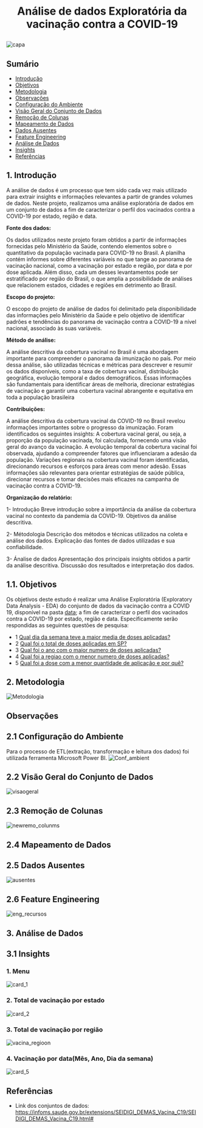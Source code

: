 # <p align="center">Análise de dados Exploratória da vacinação contra a COVID-19</p>

 ![capa](https://github.com/Jonatas-Gomes/A3-BigData/assets/57242457/fc731d86-4cd7-45b6-8248-9e83d153429c)

## Sumário 
- [Introdução](#1-introdução)
- [Objetivos](#11-objetivos)
- [Metodologia](#2-metodologia)
- [Observações](#observações)
- [Configuração do Ambiente](#21-configuração-do-ambiente)
- [Visão Geral do Conjunto de Dados](#22-visão-geral-do-conjunto-de-dados)
- [Remoção de Colunas](#23-remoção-de-colunas)
- [Mapeamento de Dados](#24-mapeamento-de-dados)
- [Dados Ausentes](#25-dados-ausentes)
- [Feature Engineering](#26-feature-engineering)
- [Análise de Dados](#3-análise-de-dados)
- [Insights ](#31-insights)
- [Referências](#referências)


## 1. Introdução
 A análise de dados é um processo que tem sido cada vez mais utilizado para extrair insights e informações relevantes a partir de grandes volumes de dados. Neste projeto, realizamos uma análise    exploratória de dados em um conjunto de dados a fim de caracterizar o perfil dos vacinados contra a COVID-19 por estado, região e data.
 
**Fonte dos dados:**

Os dados utilizados neste projeto foram obtidos a partir de informações fornecidas pelo Ministério da Saúde, contendo elementos sobre o quantitativo da população vacinada para COVID-19 no Brasil. A planilha contém informes sobre diferentes variáveis no que tange ao panorama de vacinação nacional, como a vacinação por estado e região, por data e por dose aplicada. Além disso, cada um desses levantamentos pode ser estratificado por região do Brasil, o que amplia a possibilidade de análises que relacionem estados, cidades e regiões em detrimento ao Brasil. 

**Escopo do projeto:**

O escopo do projeto de análise de dados foi delimitado pela disponibilidade das informações pelo Ministério da Saúde e pelo objetivo de identificar padrões e tendências do panorama de vacinação contra a COVID-19 a nível nacional, associado às suas variáveis.

**Método de análise:**

A análise descritiva da cobertura vacinal no Brasil é uma abordagem importante para compreender o panorama da imunização no país. Por meio dessa análise, são utilizadas técnicas e métricas para descrever e resumir os dados disponíveis, como a taxa de cobertura vacinal, distribuição geográfica, evolução temporal e dados demográficos. Essas informações são fundamentais para identificar áreas de melhoria, direcionar estratégias de vacinação e garantir uma cobertura vacinal abrangente e equitativa em toda a população brasileira

**Contribuições:**

A análise descritiva da cobertura vacinal da COVID-19 no Brasil revelou informações importantes sobre o progresso da imunização. Foram identificados os seguintes insights:
A cobertura vacinal geral, ou seja, a proporção da população vacinada, foi calculada, fornecendo uma visão geral do avanço da vacinação.
A evolução temporal da cobertura vacinal foi observada, ajudando a compreender fatores que influenciaram a adesão da população.
Variações regionais na cobertura vacinal foram identificadas, direcionando recursos e esforços para áreas com menor adesão.
Essas informações são relevantes para orientar estratégias de saúde pública, direcionar recursos e tomar decisões mais eficazes na campanha de vacinação contra a COVID-19.

**Organização do relatório:**

1- Introdução
Breve introdução sobre a importância da análise da cobertura vacinal no contexto da pandemia da COVID-19.
Objetivos da análise descritiva.

2-  Métodologia 
Descrição dos métodos e técnicas utilizados na coleta e análise dos dados.
Explicação das fontes de dados utilizadas e sua confiabilidade.

3- Ánalise de dados 
Apresentação dos principais insights obtidos a partir da análise descritiva.
Discussão dos resultados e interpretação dos dados.


## 1.1. Objetivos
  Os objetivos deste estudo é realizar uma Análise Exploratória (Exploratory Data Analysis - EDA) do conjunto de dados da vacinação contra a COVID 19, disponível na pasta [data](https://github.com/Jonatas-Gomes/A3-BigData/tree/main/data);  a fim  de  caracterizar o perfil dos vacinados contra a COVID-19 por estado, região e data. Especificamente serão respondidas as seguintes questões de pesquisa:
  - 1 [Qual dia da semana teve a maior media de doses aplicadas?](#4-vacinação-por-datamês-ano-dia-da-semana)
  - 2 [Qual foi o total de doses aplicadas em SP?](#2-total-de-vacinação-por-estado)
  - 3 [Qual foi o ano com o maior numero de doses aplicadas?](#4-vacinação-por-datamês-ano-dia-da-semana)
  - 4 [Qual foi a regiao com o menor numero de doses aplicadas?](#3-total-de-vacinação-por-região)
  - 5 [Qual foi a dose com a menor quantidade de aplicação e por quê?](#3-total-de-vacinação-por-região)

## 2. Metodologia
  ![Metodologia](https://github.com/Jonatas-Gomes/A3-BigData/assets/57242457/a20f9954-ccd5-45af-ad71-db444dae8d39)
## Observações

## 2.1 Configuração do Ambiente
  Para o processo de ETL(extração, transformação e leitura dos dados) foi utilizada ferramenta Microsoft Power BI. 
 ![Conf_ambient](https://github.com/Jonatas-Gomes/A3-BigData/assets/57242457/e1184e7a-ff75-4e14-9c15-4ee53408adec)
## 2.2 Visão Geral do Conjunto de Dados
  ![visaogeral](https://github.com/Jonatas-Gomes/A3-BigData/assets/57242457/24686b7b-2a0f-43cb-ab32-d602d75dbc30)

## 2.3 Remoção de Colunas
  ![newremo_colunms](https://github.com/Jonatas-Gomes/A3-BigData/assets/57242457/de40bdde-a61b-4896-917a-77581848deaa) 

## 2.4 Mapeamento de Dados
  
## 2.5 Dados Ausentes
  ![ausentes](https://github.com/Jonatas-Gomes/A3-BigData/assets/57242457/af815179-ae77-45e0-a251-50a5d10c4a45)
## 2.6 Feature Engineering
  ![eng_recursos](https://github.com/Jonatas-Gomes/A3-BigData/assets/57242457/2a297506-970c-4239-b7d3-7c9b031d1508)

## 3. Análise de Dados
  
## 3.1 Insights 
  ### 1. Menu
  ![card_1](https://github.com/Jonatas-Gomes/A3-BigData/assets/57242457/e36bd086-c0d0-4233-b971-ae9625160462)
  ### 2. Total de vacinação por estado
  ![card_2](https://github.com/Jonatas-Gomes/A3-BigData/assets/57242457/dd6527aa-3be5-43cc-b397-1f632454d8d6)
  ### 3. Total de vacinação por região
  ![vacina_regioon](https://github.com/Jonatas-Gomes/A3-BigData/assets/57242457/77d1686b-139e-4529-a672-3325a09db180)
  ### 4. Vacinação por data(Mês, Ano, Dia da semana)
  ![card_5](https://github.com/Jonatas-Gomes/A3-BigData/assets/57242457/eba879a5-eb09-490b-91a1-4f031740e3a5)

## Referências
- Link dos conjuntos de dados:
https://infoms.saude.gov.br/extensions/SEIDIGI_DEMAS_Vacina_C19/SEIDIGI_DEMAS_Vacina_C19.html#


